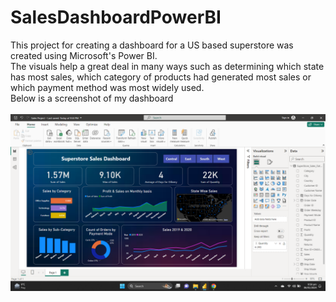 # SalesDashboardPowerBI
This project for creating a dashboard for a US based superstore was created using Microsoft's Power BI.
<br>The visuals help a great deal in many ways such as determining which state has most sales, which category of products had generated most sales or which payment method was most widely used.
<br>Below is a screenshot of my dashboard
<br><br>
![Dashboard Screenshot](Screenshot.png)


